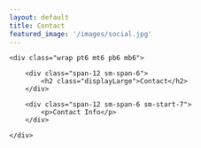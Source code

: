 ```yaml
---
layout: default
title: Contact
featured_image: '/images/social.jpg'
---
```


<section>

	<div class="wrap pt6 mt6 pb6 mb6">

		<div class="span-12 sm-span-6">
			<h2 class="displayLarge">Contact</h2>
		</div>

		<div class="span-12 sm-span-6 sm-start-7">
            <p>Contact Info</p>
        </div>            

	</div>

</section>